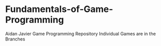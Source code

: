 # Fundamentals-of-Game-Programming
Aidan Javier Game Programming Repository
Individual Games are in the Branches
